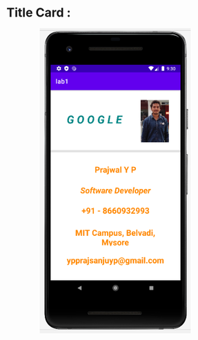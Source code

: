 # Title Card :

<p  align="center">
  <img width="350" src="https://github.com/Prajwal-YP/imageCache/blob/main/lab1.png" alt="Title Card">
</p>
